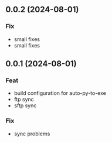 ## 0.0.2 (2024-08-01)

### Fix

- small fixes
- small fixes

## 0.0.1 (2024-08-01)

### Feat

- build configuration for auto-py-to-exe
- ftp sync
- sftp sync

### Fix

- sync problems
